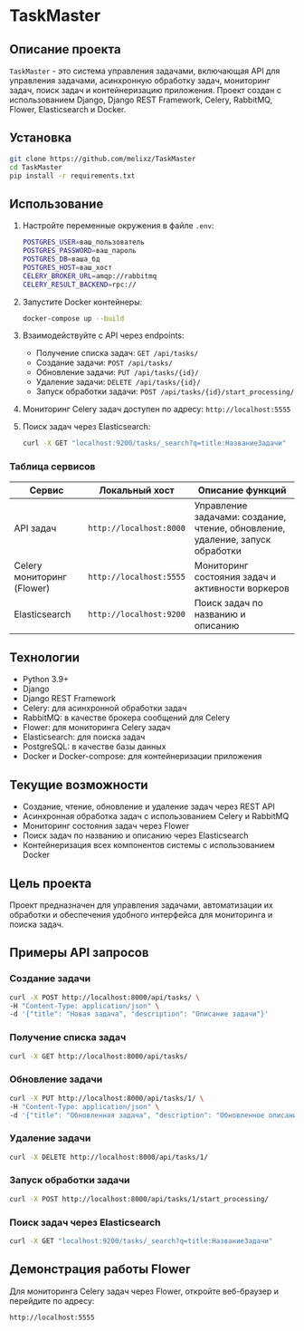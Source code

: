 # TaskMaster

## Описание проекта

`TaskMaster` - это система управления задачами, включающая API для управления задачами, асинхронную обработку задач,
мониторинг задач, поиск задач и контейнеризацию приложения. Проект создан с использованием Django, Django REST
Framework, Celery, RabbitMQ, Flower, Elasticsearch и Docker.

## Установка

```bash
git clone https://github.com/melixz/TaskMaster
cd TaskMaster
pip install -r requirements.txt
```

## Использование

1. Настройте переменные окружения в файле `.env`:
   ```sh
   POSTGRES_USER=ваш_пользователь
   POSTGRES_PASSWORD=ваш_пароль
   POSTGRES_DB=ваша_бд
   POSTGRES_HOST=ваш_хост
   CELERY_BROKER_URL=amqp://rabbitmq
   CELERY_RESULT_BACKEND=rpc://
   ```

2. Запустите Docker контейнеры:
   ```sh
   docker-compose up --build
   ```

3. Взаимодействуйте с API через endpoints:
    - Получение списка задач: `GET /api/tasks/`
    - Создание задачи: `POST /api/tasks/`
    - Обновление задачи: `PUT /api/tasks/{id}/`
    - Удаление задачи: `DELETE /api/tasks/{id}/`
    - Запуск обработки задачи: `POST /api/tasks/{id}/start_processing/`

4. Мониторинг Celery задач доступен по адресу: `http://localhost:5555`

5. Поиск задач через Elasticsearch:
   ```sh
   curl -X GET "localhost:9200/tasks/_search?q=title:НазваниеЗадачи"
   ```

### Таблица сервисов

| Сервис                     | Локальный хост          | Описание функций                                                              |
|----------------------------|-------------------------|-------------------------------------------------------------------------------|
| API задач                  | `http://localhost:8000` | Управление задачами: создание, чтение, обновление, удаление, запуск обработки |
| Celery мониторинг (Flower) | `http://localhost:5555` | Мониторинг состояния задач и активности воркеров                              |
| Elasticsearch              | `http://localhost:9200` | Поиск задач по названию и описанию                                            |

## Технологии

- Python 3.9+
- Django
- Django REST Framework
- Celery: для асинхронной обработки задач
- RabbitMQ: в качестве брокера сообщений для Celery
- Flower: для мониторинга Celery задач
- Elasticsearch: для поиска задач
- PostgreSQL: в качестве базы данных
- Docker и Docker-compose: для контейнеризации приложения

## Текущие возможности

- Создание, чтение, обновление и удаление задач через REST API
- Асинхронная обработка задач с использованием Celery и RabbitMQ
- Мониторинг состояния задач через Flower
- Поиск задач по названию и описанию через Elasticsearch
- Контейнеризация всех компонентов системы с использованием Docker

## Цель проекта

Проект предназначен для управления задачами, автоматизации их обработки и обеспечения удобного интерфейса для
мониторинга и поиска задач.

## Примеры API запросов

### Создание задачи

```sh
curl -X POST http://localhost:8000/api/tasks/ \
-H "Content-Type: application/json" \
-d '{"title": "Новая задача", "description": "Описание задачи"}'
```

### Получение списка задач

```sh
curl -X GET http://localhost:8000/api/tasks/
```

### Обновление задачи

```sh
curl -X PUT http://localhost:8000/api/tasks/1/ \
-H "Content-Type: application/json" \
-d '{"title": "Обновленная задача", "description": "Обновленное описание", "status": "in_progress"}'
```

### Удаление задачи

```sh
curl -X DELETE http://localhost:8000/api/tasks/1/
```

### Запуск обработки задачи

```sh
curl -X POST http://localhost:8000/api/tasks/1/start_processing/
```

### Поиск задач через Elasticsearch

```sh
curl -X GET "localhost:9200/tasks/_search?q=title:НазваниеЗадачи"
```

## Демонстрация работы Flower

Для мониторинга Celery задач через Flower, откройте веб-браузер и перейдите по адресу:

```sh
http://localhost:5555
```